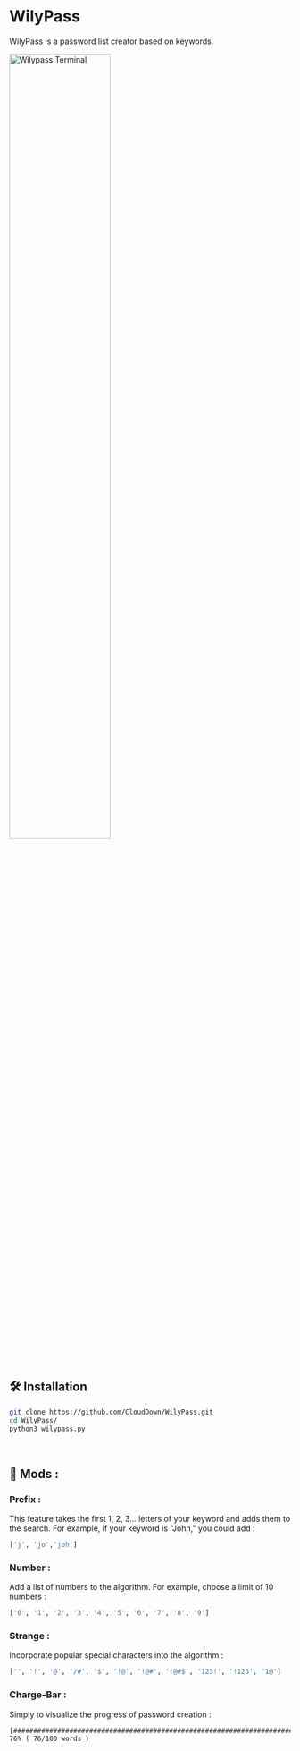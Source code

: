 # WilyPass
WilyPass is a password list creator based on keywords.

<img align="center" width="60%" alt="Wilypass Terminal" src="https://i.imgur.com/RnzQ2PI.png"/>

## 🛠️ Installation

```bash
git clone https://github.com/CloudDown/WilyPass.git
cd WilyPass/
python3 wilypass.py
```
‎ 
‎ 
‎ 

## 🍕 Mods :

### Prefix :
This feature takes the first 1, 2, 3... letters of your keyword and adds them to the search. For example, if your keyword is "John," you could add :

```python
['j', 'jo','joh']
```

### Number :
Add a list of numbers to the algorithm. For example, choose a limit of 10 numbers :
```python
['0', '1', '2', '3', '4', '5', '6', '7', '8', '9']
```

### Strange :
Incorporate popular special characters into the algorithm :
```python
['', '!', '@', '/#', '$', '!@', '!@#', '!@#$', '123!', '!123', '1@']
```

### Charge-Bar :
Simply to visualize the progress of password creation :
```
[############################################################################........................] 76% ( 76/100 words )
```

